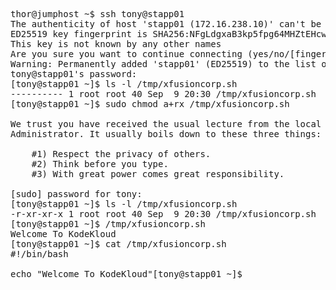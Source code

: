 <pre>
thor@jumphost ~$ ssh tony@stapp01
The authenticity of host 'stapp01 (172.16.238.10)' can't be established.
ED25519 key fingerprint is SHA256:NFgLdgxaB3kp5fpg64MHZtEHcwfuuQNIfMRk+ezaF4E.
This key is not known by any other names
Are you sure you want to continue connecting (yes/no/[fingerprint])? yes
Warning: Permanently added 'stapp01' (ED25519) to the list of known hosts.
tony@stapp01's password: 
[tony@stapp01 ~]$ ls -l /tmp/xfusioncorp.sh
---------- 1 root root 40 Sep  9 20:30 /tmp/xfusioncorp.sh
[tony@stapp01 ~]$ sudo chmod a+rx /tmp/xfusioncorp.sh

We trust you have received the usual lecture from the local System
Administrator. It usually boils down to these three things:

    #1) Respect the privacy of others.
    #2) Think before you type.
    #3) With great power comes great responsibility.

[sudo] password for tony: 
[tony@stapp01 ~]$ ls -l /tmp/xfusioncorp.sh
-r-xr-xr-x 1 root root 40 Sep  9 20:30 /tmp/xfusioncorp.sh
[tony@stapp01 ~]$ /tmp/xfusioncorp.sh
Welcome To KodeKloud
[tony@stapp01 ~]$ cat /tmp/xfusioncorp.sh
#!/bin/bash

echo "Welcome To KodeKloud"[tony@stapp01 ~]$
</pre>